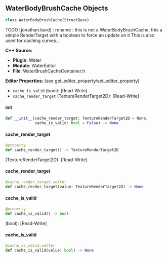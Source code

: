 ## WaterBodyBrushCache Objects

```python
class WaterBodyBrushCache(StructBase)
```

TODO [jonathan.bard] : rename : this is not a WaterBodyBrushCache, this a simple RenderTarget with a boolean to force an update on it
 This is also used for caching curves...

**C++ Source:**

- **Plugin**: Water
- **Module**: WaterEditor
- **File**: WaterBrushCacheContainer.h

**Editor Properties:** (see get_editor_property/set_editor_property)

- ``cache_is_valid`` (bool):  [Read-Write]
- ``cache_render_target`` (TextureRenderTarget2D):  [Read-Write]

<a id="unreal.WaterBodyBrushCache.__init__"></a>

#### __init__

```python
def __init__(cache_render_target: TextureRenderTarget2D = None,
             cache_is_valid: bool = False) -> None
```

<a id="unreal.WaterBodyBrushCache.cache_render_target"></a>

#### cache_render_target

```python
@property
def cache_render_target() -> TextureRenderTarget2D
```

(TextureRenderTarget2D):  [Read-Write]

<a id="unreal.WaterBodyBrushCache.cache_render_target"></a>

#### cache_render_target

```python
@cache_render_target.setter
def cache_render_target(value: TextureRenderTarget2D) -> None
```

<a id="unreal.WaterBodyBrushCache.cache_is_valid"></a>

#### cache_is_valid

```python
@property
def cache_is_valid() -> bool
```

(bool):  [Read-Write]

<a id="unreal.WaterBodyBrushCache.cache_is_valid"></a>

#### cache_is_valid

```python
@cache_is_valid.setter
def cache_is_valid(value: bool) -> None
```

<a id="unreal.AnimNode_PreviewRetargetPose"></a>